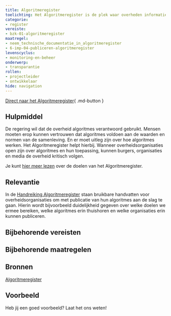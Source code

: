```yaml
---
title: Algoritmeregister
toelichting: Het Algoritmeregister is de plek waar overheden informatie over hun algoritmes kunnen publiceren.
categorie: 
- register
vereiste:
- bzk-01-algoritmeregister
maatregel:
- neem_technische_documentatie_in_algoritmeregister
- 6-imp-04-publiceren-algoritmeregister
levenscyclus:
- monitoring-en-beheer
onderwerp:
- transparantie
rollen:
- projectleider
- ontwikkelaar
hide: navigation
---
```


<!-- tags -->

[Direct naar het Algoritmeregister](https://algoritmes.overheid.nl/nl){ .md-button }
## Hulpmiddel

De regering wil dat de overheid algoritmes verantwoord gebruikt. 
Mensen moeten erop kunnen vertrouwen dat algoritmes voldoen aan de waarden en normen van de samenleving. 
En er moet uitleg zijn over hoe algoritmes werken. 
Het Algoritmeregister helpt hierbij. 
Wanneer overheidsorganisaties open zijn over algoritmes en hun toepassing, kunnen burgers, organisaties en media de overheid kritisch volgen.

Je kunt [hier meer lezen](https://algoritmes.overheid.nl/nl/footer/over) over de doelen van het Algoritmeregister.


## Relevantie
In de [Handreiking Algoritmeregister](https://www.digitaleoverheid.nl/document/handreiking-algoritmeregister/) staan bruikbare handvatten voor overheidsorganisaties om met publicatie van hun algoritmes aan de slag te gaan. 
Hierin wordt bijvoorbeeld duidelijkheid gegeven over welke doelen we ermee bereiken, welke algoritmes erin thuishoren en welke organisaties erin kunnen publiceren.

## Bijbehorende vereisten

<!-- list_vereisten_on_maatregelen_page -->

## Bijbehorende maatregelen

<!-- list_maatregelen_on_hulpmiddelen_page -->


## Bronnen
[Algoritmeregister](https://algoritmes.overheid.nl/nl)

## Voorbeeld

Heb jij een goed voorbeeld? Laat het ons weten!
